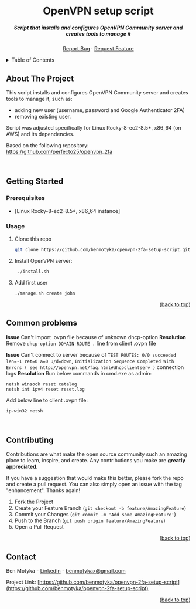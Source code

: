 <a name="readme-top"></a>

<br />
<div align="center">
  <h1 align="center">OpenVPN setup script</h1>
  <h5 align="center">Script that installs and configures OpenVPN Community server and creates tools to manage it</h5>
  <p align="center">
    <a href="https://github.com/benmotyka/openvpn-2fa-setup-script/issues">Report Bug</a>
    ·
    <a href="https://github.com/benmotyka/openvpn-2fa-setup-script/issues">Request Feature</a>
  </p>
</div>

<details>
  <summary>Table of Contents</summary>
  <ol>
    <li>
      <a href="#about-the-project">About The Project</a>
    <li>
      <a href="#getting-started">Getting Started</a>
      <ul>
        <li><a href="#prerequisites">Prerequisites</a></li>
        <li><a href="#usage">Usage</a></li>
      </ul>
    </li>
    <li><a href="#common-problems">Common problems</a></li>
    <li><a href="#contributing">Contributing</a></li>
    <li><a href="#contact">Contact</a></li>
  </ol>
</details>

## About The Project

This script installs and configures OpenVPN Community server and creates tools to manage it, such as:

- adding new user (username, password and Google Authenticator 2FA)
- removing existing user.

Script was adjusted specifically for Linux Rocky-8-ec2-8.5\*, x86_64 (on AWS) and its dependencies.

Based on the following repository: https://github.com/perfecto25/openvpn_2fa

<br />

## Getting Started

### Prerequisites

- [Linux Rocky-8-ec2-8.5*, x86_64 instance]

### Usage

1. Clone this repo
   ```sh
   git clone https://github.com/benmotyka/openvpn-2fa-setup-script.git
   ```
2. Install OpenVPN server:
   ```
    ./install.sh
   ```
3. Add first user
   ```sh
   ./manage.sh create john
   ```

<p align="right">(<a href="#readme-top">back to top</a>)</p>

## Common problems

**Issue** Can't import .ovpn file because of unknown dhcp-option
**Resolution**  Remove `dhcp-option DOMAIN-ROUTE .` line from client .ovpn file
<br/>

**Issue** Can't connect to server because of `TEST ROUTES: 0/0 succeeded len=-1 ret=0 a=0 u/d=down`, `Initialization Sequence Completed With Errors ( see http://openvpn.net/faq.html#dhcpclientserv )` connection logs
**Resolution**  Run below commands in cmd.exe as admin:
```
netsh winsock reset catalog
netsh int ipv4 reset reset.log
```

Add below line to client .ovpn file:

```
ip-win32 netsh
```
<br/>

## Contributing

Contributions are what make the open source community such an amazing place to learn, inspire, and create. Any contributions you make are **greatly appreciated**.

If you have a suggestion that would make this better, please fork the repo and create a pull request. You can also simply open an issue with the tag "enhancement".
Thanks again!

1. Fork the Project
2. Create your Feature Branch (`git checkout -b feature/AmazingFeature`)
3. Commit your Changes (`git commit -m 'Add some AmazingFeature'`)
4. Push to the Branch (`git push origin feature/AmazingFeature`)
5. Open a Pull Request

<p align="right">(<a href="#readme-top">back to top</a>)</p>

## Contact

Ben Motyka - [LinkedIn](https://www.linkedin.com/in/ben-motyka-97a729240/) - benmotykax@gmail.com

Project Link: [https://github.com/benmotyka/openvpn-2fa-setup-script](https://github.com/benmotyka/openvpn-2fa-setup-script)

<p align="right">(<a href="#readme-top">back to top</a>)</p>
